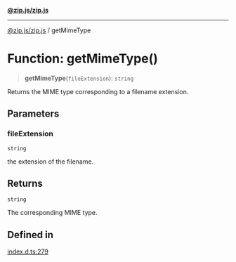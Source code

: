 [**@zip.js/zip.js**](../README.md)

***

[@zip.js/zip.js](../globals.md) / getMimeType

# Function: getMimeType()

> **getMimeType**(`fileExtension`): `string`

Returns the MIME type corresponding to a filename extension.

## Parameters

### fileExtension

`string`

the extension of the filename.

## Returns

`string`

The corresponding MIME type.

## Defined in

[index.d.ts:279](https://github.com/gildas-lormeau/zip.js/blob/24ecd74cb4237f29fe97eb10cff1144c3877ce3d/index.d.ts#L279)
